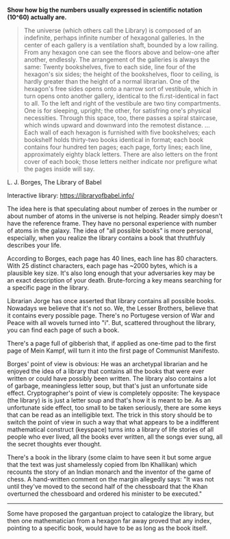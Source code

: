 **Show how big the numbers usually expressed in scientific notation (10^60) actually are.**

> The universe (which others call the Library) is composed of an indefinite, perhaps infinite number of hexagonal galleries. In the center of each gallery is a ventilation shaft, bounded by a low railing. From any hexagon one can see the floors above and below-one after another, endlessly. The arrangement of the galleries is always the same: Twenty bookshelves, five to each side, line four of the hexagon's six sides; the height of the bookshelves, floor to ceiling, is hardly greater than the height of a normal librarian. One of the hexagon's free sides opens onto a narrow sort of vestibule, which in turn opens onto another gallery, identical to the fi.rst-identical in fact to all. To the left and right of the vestibule are two tiny compartments. One is for sleeping, upright; the other, for satisfring one's physical necessities. Through this space, too, there passes a spiral staircase, which winds upward and downward into the remotest distance.
> ...
> Each wall of each hexagon is furnished with five bookshelves; each bookshelf holds thirty-two books identical in format; each book contains four hundred ten pages; each page, forty lines; each line, approximately eighty black letters. There are also letters on the front cover of each book; those letters neither indicate nor prefigure what the pages inside will say.

L. J. Borges, The Library of Babel

Interactive library: https://libraryofbabel.info/

The idea here is that speculating about number of zeroes in the number or about number of atoms in the universe is not helping. Reader simply doesn't have the reference frame. They have no personal experience with number of atoms in the galaxy. The idea of "all possible books" is more personal, especially, when you realize the library contains a book that thruthfuly describes your life.

According to Borges, each page has 40 lines, each line has 80 characters. With 25 distinct characters, each page has ~2000 bytes, which is a plausible key size. It's also long enough that your adversaries key may be an exact description of your death. Brute-forcing a key means searching for a specific page in the library.

Librarian Jorge has once asserted that library contains all possible books. Nowadays we believe that it's not so. We, the Lesser Brothers, believe that it contains every possible page. There's no Portugese version of War and Peace with all wovels turned into "i". But, scattered throughout the library, you can find each page of such a book.

There's a page full of gibberish that, if applied as one-time pad to the first page of Mein Kampf, will turn it into the first page of Communist Manifesto.

Borges' point of view is obvious: He was an archetypal librarian and he enjoyed the idea of a library that contains all the books that were ever written or could have possibly been written. The library also contains a lot of garbage, meaningless letter soup, but that's just an unfortunate side effect. Cryptographer's point of view is completely opposite: The keyspace (the library) is is just a letter soup and that's how it is meant to be. As an unfortunate side effect, too small to be taken seriously, there are some keys that can be read as an intelligible text. The trick in this story should be to switch the point of view in such a way that what appears to be a indifferent mathematical construct (keyspace) turns into a library of life stories of all people who ever lived, all the books ever written, all the songs ever sung, all the secret thoughts ever thought.

There's a book in the library (some claim to have seen it but some argue that the text was just shamelessly copied from Ibn Khallikan) which recounts the story of an Indian monarch and the inventor of the game of chess. A hand-written comment on the margin allegedly says: "It was not until they've moved to the second half of the chessboard that the Khan overturned the chessboard and ordered his minister to be executed."

***

Some have proposed the gargantuan project to catalogize the library, but then one mathematician from a hexagon far away proved that any index, pointing to a specific book, would have to be as long as the book itself.
